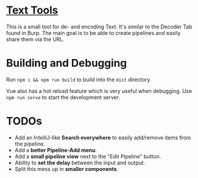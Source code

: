 # [Text Tools](https://text.nerixyz.de)

This is a small tool for de- and encoding Text. It's similar to the Decoder Tab found in Burp.
The main goal is to be able to create pipelines and easily share them via the URL.

# Building and Debugging

Run `npm i && npm run build` to build into the `dist` directory.

Vue also has a hot reload feature which is very useful when debugging.
Use `npm run serve` to start the development server.

# TODOs

- Add an IntelliJ-like **Search everywhere** to easily add/remove items from the pipeline.
- Add a **better Pipeline-Add menu**.
- Add a **small pipeline view** next to the "Edit Pipeline" button.
- Ability to **set the delay** between the input and output.
- Split this mess up in **smaller components**.

